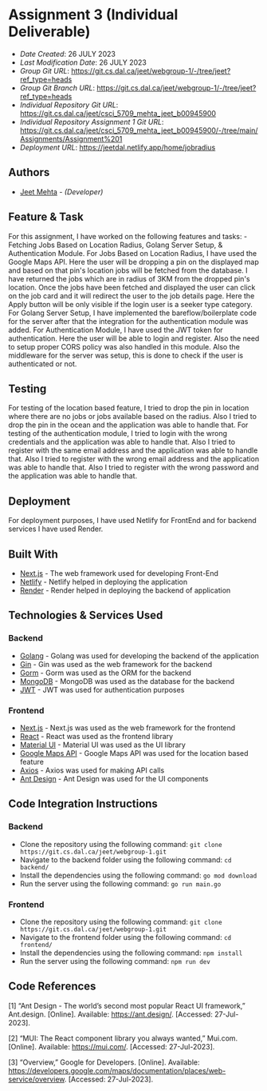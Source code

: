 <!--- The following README.md sample file was adapted from https://gist.github.com/PurpleBooth/109311bb0361f32d87a2#file-readme-template-md by Gabriella Mosquera for academic use --->
<!--- You may delete any comments in this sample README.md file. If needing to use as a .txt file then simply delete all comments, edit as needed, and save as a README.txt file --->

# Assignment 3 (Individual Deliverable)

- _Date Created_: 26 JULY 2023
- _Last Modification Date_: 26 JULY 2023
- _Group Git URL_: <https://git.cs.dal.ca/jeet/webgroup-1/-/tree/jeet?ref_type=heads>
- _Group Git Branch URL_: <https://git.cs.dal.ca/jeet/webgroup-1/-/tree/jeet?ref_type=heads>
- _Individual Repository Git URL_: <https://git.cs.dal.ca/jeet/csci_5709_mehta_jeet_b00945900>
- _Individual Repository Assignment 1 Git URL_: <https://git.cs.dal.ca/jeet/csci_5709_mehta_jeet_b00945900/-/tree/main/Assignments/Assignment%201>
- _Deployment URL_: <https://jeetdal.netlify.app/home/jobradius>

## Authors

- [Jeet Mehta](jt429386@dal.ca) - _(Developer)_

## Feature & Task

For this assignment, I have worked on the following features and tasks: - Fetching Jobs Based on Location Radius, Golang Server Setup, & Authentication Module. For Jobs Based on Location Radius, I have used the Google Maps API. Here the user will be dropping a pin on the displayed map and based on that pin's location jobs will be fetched from the database. I have returned the jobs which are in radius of 3KM from the dropped pin's location. Once the jobs have been fetched and displayed the user can click on the job card and it will redirect the user to the job details page. Here the Apply button will be only visible if the login user is a seeker type category. For Golang Server Setup, I have implemented the bareflow/boilerplate code for the server after that the integration for the authentication module was added. For Authentication Module, I have used the JWT token for authentication. Here the user will be able to login and register. Also the need to setup proper CORS policy was also handled in this module. Also the middleware for the server was setup, this is done to check if the user is authenticated or not.

## Testing

For testing of the location based feature, I tried to drop the pin in location where there are no jobs or jobs available based on the radius. Also I tried to drop the pin in the ocean and the application was able to handle that. For testing of the authentication module, I tried to login with the wrong credentials and the application was able to handle that. Also I tried to register with the same email address and the application was able to handle that. Also I tried to register with the wrong email address and the application was able to handle that. Also I tried to register with the wrong password and the application was able to handle that.

## Deployment

For deployment purposes, I have used Netlify for FrontEnd and for backend services I have used Render. 

## Built With

<!--- Provide a list of the frameworks used to build this application, your list should include the name of the framework used, the url where the framework is available for download and what the framework was used for, see the example below --->

- [Next.js](https://nextjs.org/) - The web framework used for developing Front-End
- [Netlify](https://www.netlify.com/) - Netlify helped in deploying the application
- [Render](https://render.com/) - Render helped in deploying the backend of application

## Technologies & Services Used

### Backend

- [Golang](https://go.dev/) - Golang was used for developing the backend of the application
- [Gin](https://gin-gonic.com/) - Gin was used as the web framework for the backend
- [Gorm](https://gorm.io/) - Gorm was used as the ORM for the backend
- [MongoDB](https://www.mongodb.com/) - MongoDB was used as the database for the backend
- [JWT](https://jwt.io/) - JWT was used for authentication purposes

### Frontend

- [Next.js](https://nextjs.org/) - Next.js was used as the web framework for the frontend
- [React](https://reactjs.org/) - React was used as the frontend library
- [Material UI](https://mui.com/) - Material UI was used as the UI library
- [Google Maps API](https://developers.google.com/maps) - Google Maps API was used for the location based feature
- [Axios](https://axios-http.com/) - Axios was used for making API calls
- [Ant Design](https://ant.design/) - Ant Design was used for the UI components

## Code Integration Instructions

### Backend

- Clone the repository using the following command: `git clone https://git.cs.dal.ca/jeet/webgroup-1.git`
- Navigate to the backend folder using the following command: `cd backend/`
- Install the dependencies using the following command: `go mod download`
- Run the server using the following command: `go run main.go`

### Frontend

- Clone the repository using the following command: `git clone https://git.cs.dal.ca/jeet/webgroup-1.git`
- Navigate to the frontend folder using the following command: `cd frontend/`
- Install the dependencies using the following command: `npm install`
- Run the server using the following command: `npm run dev`

## Code References

[1]	“Ant Design - The world’s second most popular React UI framework,” Ant.design. [Online]. Available: https://ant.design/. [Accessed: 27-Jul-2023].

[2]	“MUI: The React component library you always wanted,” Mui.com. [Online]. Available: https://mui.com/. [Accessed: 27-Jul-2023].

[3]	“Overview,” Google for Developers. [Online]. Available: https://developers.google.com/maps/documentation/places/web-service/overview. [Accessed: 27-Jul-2023].

